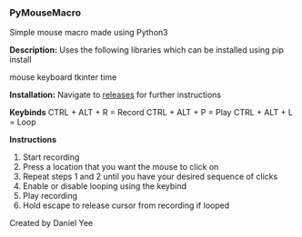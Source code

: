 ### PyMouseMacro
Simple mouse macro made using Python3

**Description:**
Uses the following libraries which can be installed using pip install

mouse
keyboard
tkinter
time

**Installation:**
Navigate to [releases](https://github.com/danyee1688/PyMouseMacro/releases) for further instructions

**Keybinds**
CTRL + ALT + R = Record
CTRL + ALT + P = Play
CTRL + ALT + L = Loop

**Instructions**
1. Start recording
2. Press a location that you want the mouse to click on
3. Repeat steps 1 and 2 until you have your desired sequence of clicks
4. Enable or disable looping using the keybind
5. Play recording
6. Hold escape to release cursor from recording if looped

Created by Daniel Yee

